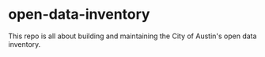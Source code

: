 # open-data-inventory
This repo is all about building and maintaining the City of Austin's open data inventory.
